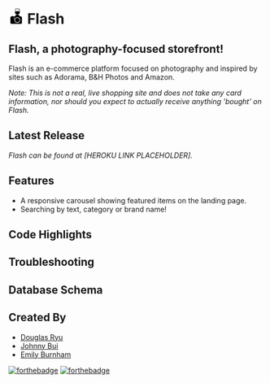 # __<img src='./src/assets/camera.png' width='30px'/> Flash__

## Flash, a photography-focused storefront!

Flash is an e-commerce platform focused on photography and inspired by sites such as Adorama, B&H Photos and Amazon.

*Note: This is not a real, live shopping site and does not take any card information, nor should you expect to actually receive anything 'bought' on Flash.*

## Latest Release

*Flash can be found at [HEROKU LINK PLACEHOLDER].*


## Features
- A responsive carousel showing featured items on the landing page.
- Searching by text, category or brand name!

## Code Highlights


## Troubleshooting


## Database Schema


## Created By 
- [Douglas Ryu](https://github.com/douglasryu)
- [Johnny Bui](https://github.com/JBui923)
- [Emily Burnham](https://github.com/Aderyn1121)

[![forthebadge](https://forthebadge.com/images/badges/made-with-javascript.svg)](https://forthebadge.com)
[![forthebadge](https://forthebadge.com/images/badges/made-with-python.svg)](https://forthebadge.com)

